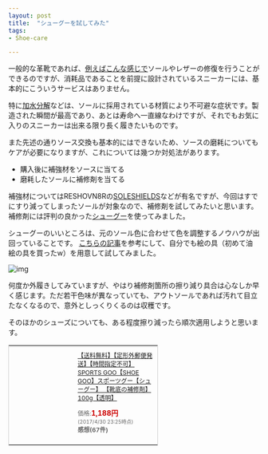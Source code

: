 ```yaml
---
layout: post
title:  "シューグーを試してみた"
tags:
- Shoe-care

---
```

一般的な革靴であれば、[例えばこんな感じで][REGAL]ソールやレザーの修復を行うことができるのですが、消耗品であることを前提に設計されているスニーカーには、基本的にこういうサービスはありません。

特に[加水分解][hydrolysis]などは、ソールに採用されている材質により不可避な症状です。製造された瞬間が最高であり、あとは寿命へ一直線なわけですが、それでもお気に入りのスニーカーは出来る限り長く履きたいものです。

また先述の通りソース交換も基本的にはできないため、ソースの磨耗についてもケアが必要になりますが、これについては幾つか対処法があります。
- 購入後に補強材をソースに当てる
- 磨耗したソールに補修剤を当てる

補強材についてはRESHOVN8Rの[SOLESHIELDS][SOLESHIELDS]などが有名ですが、今回はすでにすり減ってしまったソールが対象なので、補修剤を試してみたいと思います。  
補修剤には評判の良かった[シューグー][SHOEGOO]を使ってみました。

シューグーのいいところは、元のソール色に合わせて色を調整するノウハウが出回っていることです。
[こちらの記事][COLOR]を参考にして、自分でも絵の具（初めて油絵の具を買ったw）を用意して試してみました。

![img](https://watarusuzuki.github.io/images/myshoes/IMG_0474.JPG)

何度か外履きしてみていますが、やはり補修剤箇所の擦り減り具合は心なしか早く感じます。ただ若干色味が異なっていても、アウトソールであれば汚れて目立たなくなるので、意外としっくりくるのは収穫です。

そのほかのシューズについても、ある程度擦り減ったら順次適用しようと思います。

<table cellpadding="0" cellspacing="0" border="0" style=" border:1px solid #ccc; width:300px;"><tr style="border-style:none;"><td style="vertical-align:top; border-style:none; padding:10px; width:108px;"><a href="https://rpx.a8.net/svt/ejp?a8mat=2HSPW2+9XTJCI+2HOM+BWGDT&rakuten=y&a8ejpredirect=http%3A%2F%2Fhb.afl.rakuten.co.jp%2Fhgc%2Fg00q2mf4.2bo115e2.g00q2mf4.2bo12c7a%2Fa15082587770_2HSPW2_9XTJCI_2HOM_BWGDT%3Fpc%3Dhttp%253A%252F%252Fitem.rakuten.co.jp%252Flowtex%252Fsn-cln-shoeg-spt%252F%26m%3Dhttp%253A%252F%252Fm.rakuten.co.jp%252Flowtex%252Fi%252F10322526%252F" target="_blank" rel="nofollow"><img border="0" alt="" src="http://thumbnail.image.rakuten.co.jp/@0_mall/lowtex/cabinet/colonbus/sn-cln-shoeg-spt.jpg?_ex=128x128" /></a></td><td style="font-size:12px; vertical-align:middle; border-style:none; padding:10px;"><p style="padding:0; margin:0;"><a href="https://rpx.a8.net/svt/ejp?a8mat=2HSPW2+9XTJCI+2HOM+BWGDT&rakuten=y&a8ejpredirect=http%3A%2F%2Fhb.afl.rakuten.co.jp%2Fhgc%2Fg00q2mf4.2bo115e2.g00q2mf4.2bo12c7a%2Fa15082587770_2HSPW2_9XTJCI_2HOM_BWGDT%3Fpc%3Dhttp%253A%252F%252Fitem.rakuten.co.jp%252Flowtex%252Fsn-cln-shoeg-spt%252F%26m%3Dhttp%253A%252F%252Fm.rakuten.co.jp%252Flowtex%252Fi%252F10322526%252F" target="_blank" rel="nofollow">【送料無料】【定形外郵便発送】【時間指定不可】SPORTS GOO【SHOE GOO】スポーツグー【シューグー】 【靴底の補修剤】100g【透明】</a></p><p style="color:#666; margin-top:5px line-height:1.5;">価格:<span style="font-size:14px; color:#C00; font-weight:bold;">1,188円</span><br/><span style="font-size:10px; font-weight:normal;">(2017/4/30 23:25時点)</span><br/><span style="font-weight:bold;">感想(67件)</span></p></td></tr></table>
<img border="0" width="1" height="1" src="https://www15.a8.net/0.gif?a8mat=2HSPW2+9XTJCI+2HOM+BWGDT" alt="">

[REGAL]: http://www.regalshoes.jp/shop/e/e_repair/
[hydrolysis]: https://ja.wikipedia.org/wiki/加水分解
[SOLESHIELDS]: http://sneaker4life.com/2016/11/18/post-28632/
[COLOR]: http://skit.cocolog-nifty.com/blog/2010/11/post-e468.html
[SHOEGOO]: http://www.shoegoo.co.jp/
